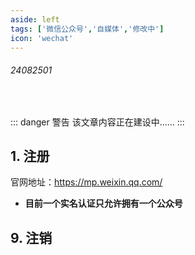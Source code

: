 ```yaml
---
aside: left
tags: ['微信公众号','自媒体','修改中']
icon: 'wechat'
---
```

 
###### 24082501 
 
<br/>
 
::: danger <Badge type='warning'>警告</Badge>
该文章内容正在建设中......
:::
 
## 1. 注册

官网地址：https://mp.weixin.qq.com/

- **目前一个实名认证只允许拥有一个公众号**

## 9. 注销